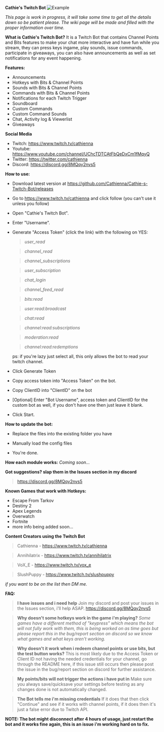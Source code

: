 
**Cathie's Twitch Bot**
![Example](https://dl.dropboxusercontent.com/s/znuyxx4uak9f6cg/Cathie%27s_Twitch_Bot_2021-04-01_04-44-51.png)

*This page is work in progress, it will take some time to get all the details down so be patient please.*
*The wiki page will be made and filled with the proper information over time.*

**What is Cathie's Twitch Bot?**
It is a Twitch Bot that contains Channel Points and Bits features to make your chat more interactive and have fun while you stream, they can press keys ingame, play sounds, issue commands, participate in giveaways, you can also have announcements as well as set notifications for any event happening.


**Features:**
 - Announcements
 - Hotkeys with Bits & Channel Points
 - Sounds with Bits & Channel Points
 - Commands with Bits & Channel Points
 - Notifications for each Twitch Trigger
 - Soundboard
 - Custom Commands
 - Custom Command Sounds
 - Chat, Activity log & Viewerlist
 - Giveaways


**Social Media**
- Twitch:  https://www.twitch.tv/cathienna
- Youtube:  https://www.youtube.com/channel/UChcTDTCAtFbQeDxCm1fMqyQ
- Twitter:  https://twitter.com/cathienna
- Discord:  https://discord.gg/8MQqy2nvs5


**How to use:**
- Download latest version at https://github.com/Cathienna/Cathie-s-Twitch-Bot/releases
- Go to https://www.twitch.tv/cathienna and click follow (you can't use it unless you follow)
- Open "Cathie's Twitch Bot".
- Enter "Username".
- Generate "Access Token" (click the link) with the following on YES:
     > *user_read*

     > *channel_read*
     
     > *channel_subscriptions*
     
     > *user_subscription*
     
     > *chat_login*
     
     > *channel_feed_read*
     
     > *bits:read*
     
     > *user:read:broadcast*
     
     > *chat:read*
     
     > *channel:read:subscriptions*
     
     > *moderation:read*
     
     > *channel:read:redemptions*
     
     ps: if you're lazy just select all, this only allows the bot to read your twitch channel.
     
- Click Generate Token
- Copy access token into "Access Token" on the bot.
- Copy ClientID into "ClientID" on the bot
- [Optional] Enter "Bot Username", access token and ClientID for the custom bot as well, if you don't have one then just leave it blank.
- Click Start.


**How to update the bot:**
- Replace the files into the existing folder you have

- Manually load the config files

- You're done.


**How each module works:**
*Coming soon...*


**Got suggestions? slap them in the Issues section in my discord**
> https://discord.gg/8MQqy2nvs5


**Known Games that work with Hotkeys:**

 - Escape From Tarkov
 - Destiny 2
 - Apex Legends
 - Overwatch
 - Fortnite
 - more info being added soon...


**Content Creators using the Twitch Bot**
> Cathienna - https://www.twitch.tv/cathienna

> Annihilatrix - https://www.twitch.tv/annihilatrix

> VoX_E - https://www.twitch.tv/vox_e

> SlushPuppy - https://www.twitch.tv/slushpuppy

*if you want to be on the list then DM me.*


**FAQ:**

> **I have issues and i need help**
> Join my discord and post your issues in the Issues section, i'll help ASAP. https://discord.gg/8MQqy2nvs5

> **Why doesn't some hotkeys work in the game i'm playing?**
> *Some games have a different method of "keypress" which means the bot will not fully work with them, this is being worked on as time goes but please report this in the bug/report section on discord so we know what games and what keys aren't working.*

> **Why doesn't it work when i redeem channel points or use bits, but the test button works?**
> This is most likely due to the Access Token or Client ID not having the needed credentials for your channel, go through the README here, if this issue still occurs then please post the issue in the bug/report section on discord for further assistance.

> **My points/bits will not trigger the actions i have put in**
> Make sure you always save/quicksave your settings before testing as any changes done is not automatically changed.

> **The Bot tells me i'm missing credentials**
> If it does that then click "Continue" and see if it works with channel points, if it does then it's just a false error due to Twitch API.

**NOTE: The bot might disconnect after 4 hours of usage, just restart the bot and it works fine again, this is an issue i'm working hard on to fix.**
